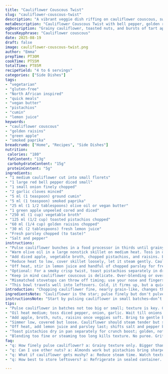 ```yaml
---
title: "Cauliflower Couscous Twist"
slug: "cauliflower-couscous-twist"
description: "A vibrant veggie dish riffing on cauliflower couscous, swapping celery and apricots for bell pepper and golden raisins. Ground cumin and smoked paprika spark a warm aroma. Green apple diced joins tartness; toasted pistachios bring crunch. Simmered gently until cauliflower’s tender but still with bite. Bright lemon juice and fresh parsley finish. Easy, gluten-free, dairy-free, and egg-free. Adaptable. A pantry-friendly veggie-forward side or light main. Visual cues and bite texture guide doneness, no watch-clocking. Simple swaps for allergy or availability. Rustic, layered textures and fragrant spices invite. Makes 4-6 servings, quick to put together. Sound of sizzling butter and spices, smell of fruit sweetness mingle. Cauliflower’s subtle earthiness rounds it off."
metaDescription: "Cauliflower Couscous Twist with bell pepper, golden raisins, cumin, and lemon juice. Nutty pistachios and tart green apple add crunch. Veggie-forward, gluten-free side."
ogDescription: "Grainy cauliflower, toasted nuts, and bursts of tart apple mingle with smoky spices. Quick veggie couscous riff that cooks gently, keeps texture right, no mush."
focusKeyphrase: "Cauliflower couscous"
date: 2025-08-19
draft: false
image: cauliflower-couscous-twist.png
author: "Emma"
prepTime: PT30M
cookTime: PT55M
totalTime: PT85M
recipeYield: "4 to 6 servings"
categories: ["Side Dishes"]
tags:
- "vegetarian"
- "gluten-free"
- "North African inspired"
- "quick meals"
- "vegan butter"
- "pistachios"
- "cumin"
- "lemon juice"
keywords:
- "cauliflower couscous"
- "golden raisins"
- "green apple"
- "smoked paprika"
breadcrumb: ["Home", "Recipes", "Side Dishes"]
nutrition: 
 calories: "180"
 fatContent: "13g"
 carbohydrateContent: "15g"
 proteinContent: "5g"
ingredients:
- "1 medium cauliflower cut into small florets"
- "1 large red bell pepper diced small"
- "1 small onion finely chopped"
- "2 garlic cloves minced"
- "5 ml (1 teaspoon) ground cumin"
- "5 ml (1 teaspoon) smoked paprika"
- "25 ml (1 1/2 tablespoons) olive oil or vegan butter"
- "1 green apple unpeeled cored and diced"
- "250 ml (1 cup) vegetable broth"
- "125 ml (1/2 cup) toasted pistachios chopped"
- "60 ml (1/4 cup) golden raisins chopped"
- "30 ml (2 tablespoons) fresh lemon juice"
- "Fresh parsley chopped (to taste)"
- "Salt and pepper"
instructions:
- "Pulse cauliflower bunches in a food processor in thirds until grainy like oversized couscous. Avoid over-processing or it turns mushy. Reserve in a bowl. Should yield between 1 1/4 to 1 1/2 liters. Textured grain size matters more than timing here."
- "Warm olive oil in a large nonstick skillet on medium heat. Toss in diced bell pepper, onion, and garlic. Wait for onions to soften and color slightly browning edges; about 6-7 minutes. Stir often to avoid burning garlic, smell rich and deepening. Sprinkle cumin and smoked paprika halfway through cooking to toast spices and release aroma. Season with salt and pepper early to taste; spices bloom better with salt."
- "Add diced apple, vegetable broth, chopped pistachios, and raisins. Bring broth to a gentle boil — watch for bubbles forming along pan edges — then immediately stir in processed cauliflower."
- "Reduce heat to low, cover skillet loosely, let it steam gently. Cauliflower should stay firm but soften, about 5 to 7 minutes. Avoid overcooking or it goes soggy and loses bite. Peek occasionally to test texture with fork or taste; cauliflower grains will lose raw graininess but resist squishing."
- "Off heat, stir in lemon juice and handful of chopped parsley for freshness. Adjust salt and pepper last; citrus elevates the entire dish so seasoning balances differently after lemon. If too dry, splash extra broth or olive oil. Serve warm or at room temp."
- "Optional: For a smoky crisp twist, toast pistachios separately in dry pan until golden and fragrant, not burnt. Adds nuttier notes and sharper crunch. Substitute raisins with chopped dried cranberries for tart punch or swap lemon juice for orange zest for subtler citrus."
- "Keep in mind cauliflower couscous is delicate. Over-blending or overcooking loses texture. No need to stick strictly to times; rely on feel and look. If you don’t have a food processor, grate cauliflower with a box grater—takes longer but achievable."
- "Mismatched stovetops can throw off timing; use your nose and fingers. You want softness with snap; mushy is failure here. Don’t rush through onion and pepper step either — caramelization builds flavor depth. Avoid too hot heat that browns garlic too fast; bitterness kills subtlety."
- "This bowl travels well into leftovers. Cold, it firms up, but a quick reheat with splash of broth and stir restores fluffy bite."
introduction: "Chopping cauliflower fine, nearly grain-like, changes the game. No sticky grains like rice, but tender with substance. And the pulse-and-simmer method is forgiving — but not if you overdo the blitz or steam too long. Tried rushed versions before, ended up with mush. Once, burned garlic over high heat. Lesson learned: moderate fires, patience, scooping and tasting. The aroma of spices frying in fat—cumin's earthiness layering beneath that subtle smoky paprika sting—makes waiting worth it. Then folded in pops of tart apple and chewy golden raisins; texture contrast crucial. Pistachios toasted fresh brought vibrant crunch, nuttiness without heaviness. Always brighten with lemon juice at the last minute—sharp and fresh, cutting through warm fat and sweetness. This dish doesn’t call attention to itself, but fills your mouth and offers new tastes with each bite. Flexible. Substitute easily. Solid side or light meal. Vegetarians happy, gluten-free, dairy-free, egg-free. Takes about an hour. You’ll hear the sizzle, smell the mix, see the color shift ; that’s how you know it’s coming along."
ingredientsNote: "Cauliflower is the star; pulse finely but don't pulverize. Smaller than you think is okay but no puree. Red bell pepper here replaces celery for a sweet crunch and a pop of color; celery can be fibrous or bitter if older. Use fresh bell peppers, washed and dried well. Onion quality counts—yellow or sweet good — add depth when caramelized. Garlic minced fine, but watch the pan—burnt garlic ruins everything. Smoked paprika brings a subtle smoky note missing in the original; cumin alone is fine but combo wins. I swapped butter for olive oil or vegan butter for lactose concerns; both deliver good richness. Green apple adds tart freshness; never peeled to keep texture and nutrients. Golden raisins swapped for apricots, easier to find and sweeter. Toast pistachios fresh on dry pan for best crunch; almonds work too but pistachios elevate. Fresh lemon juice needs to be fresh; bottled kills brightness. Parsley stirred last adds pop of herbal freshness and color. Salt and pepper should be added twice—during saute and after steaming to layer seasoning. Vegetable broth can be store-bought or homemade, avoid salty or overpowering brands. If none on hand, water plus extra seasoning works but broth adds umami."
instructionsNote: "Start by pulsing cauliflower in small batches—don’t rush. Too much at once clumps, too little wastes time. Consistency: like tiny grains, not mush or chunks. Saute bell pepper, onion, garlic gently on medium–important to develop sweetness and aroma before adding spices; overheat burns garlic quickly. When adding spices, toss them in halfway into saute; give them 1-2 minutes to bloom. Watch oil sheen change and smell deep spices blooming, not masked stages. Season light here; salt tightens flavor but more will be added later. Add diced apple, broth, nuts, raisins; bring to a gentle boil—don’t leave it to furious rolling or you'll lose texture. Stir in cauliflower, cover, turn heat very low to steam. Watch steam and taste test often. It’ll go from crunch to al dente in 4-7 minutes depending on heat and cauliflower freshness. Stir gently just once mid-way to check; too much tossing collapses grains. Off heat, stir in lemon to punch up lift and brightness. Always correct salt and pepper at the finish. Parsley folded in for herbal note and freshness. Remember, texture is critical; no mush allowed here. Bonus: leftover couscous can be crisped up next day in a hot pan with oil, like veggie hash. Common mistake: overcooking or starting steamed cauliflower before broth boiling—swap those and you’ll have soupy mess or undercooked grains."
tips:
- "Pulse cauliflower in batches not too big or small; texture is key. Grainy, like bigger couscous, not puree. Grain size more important than time. Use bowl to reserve; no clumping. Over-process and you get mush."
- "Oil heat medium; toss diced pepper, onion, garlic. Wait till onions soften, edges brown slightly, about 6-7 mins. Stir often to avoid burnt garlic; burnt means bitterness kills. Add cumin and smoked paprika half-way, spices bloom best then."
- "Add apple, broth, nuts, raisins once veggies soft. Bring to gentle boil, not rolling. Watch for bubbles on pan edges — small tells you when to stir cauliflower in. Adds layered moisture without sogginess."
- "Simmer low, covered but loose. Cauliflower should steam tender but still bite. Test often; texture fragile. Peek for crispness fading, grain softness gaining. Overcooked gets squishy mush. Stir gently once mid-way only."
- "Off heat, add lemon juice and parsley last; shifts salt and pepper balance. Citrus lifts. Adjust seasoning now. If dry, splash broth or olive oil; moisture controls texture. Serve warm or room temp, texture holds."
- "Toast pistachios dry in pan separately for crunch boost; golden, not burnt. Swap raisins with cranberries for tart punch; lemon zest replaces lemon juice for subtler citrus note. Adapt based on pantry and taste."
- "Blending too fine or steaming too long kills texture. No puree. Gritty softness with snap is goal. Food processor preferred; box grater works but slower. Timing depends on stovetop, smell, sizzle — trust senses over clock."
faq:
- "q: How finely pulse cauliflower? a: Grainy texture only. Bigger than rice, smaller than chunks. Overblended mushes. Do small batches, reserve to avoid clumps."
- "q: Can I use other nuts? a: Almonds work but pistachios bring sharper crunch and flavor. Toast dry pan till golden. Adds nuttiness. Walnuts or pecans possible but change taste profile."
- "q: What if cauliflower gets mushy? a: Reduce steam time. Watch texture closely. Stir gently once to check firmness. Avoid overcooking, no big boils before steaming."
- "q: How best to store leftovers? a: Refrigerate in sealed container. Reheat with splash vegetable broth or oil to fluff grains. Crisps up in skillet too; watch heat to avoid burning."

---
```

